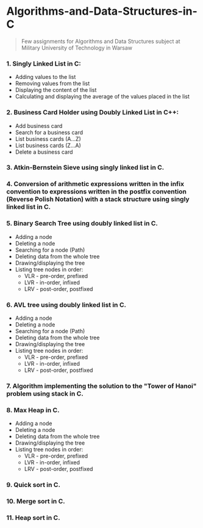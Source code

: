 # Algorithms-and-Data-Structures-in-C
> Few assignments for Algorithms and Data Structures subject at Military University of Technology in Warsaw

### 1. Singly Linked List in C:
- Adding values to the list
- Removing values from the list
- Displaying the content of the list
- Calculating and displaying the average of the values placed in the list

### 2. Business Card Holder using Doubly Linked List in C++:
- Add business card
- Search for a business card
- List business cards (A...Z)
- List business cards (Z...A)
- Delete a business card

### 3. Atkin-Bernstein Sieve using singly linked list in C.

### 4. Conversion of arithmetic expressions written in the infix convention to expressions written in the postfix convention (Reverse Polish Notation) with a stack structure using singly linked list in C.

### 5.  Binary Search Tree using doubly linked list in C.
- Adding a node
- Deleting a node
- Searching for a node (Path)
- Deleting data from the whole tree
- Drawing/displaying the tree
- Listing tree nodes in order:
  - VLR - pre-order, prefixed
  - LVR - in-order, infixed
  - LRV - post-order, postfixed

### 6. AVL tree using doubly linked list in C.
- Adding a node
- Deleting a node
- Searching for a node (Path)
- Deleting data from the whole tree
- Drawing/displaying the tree
- Listing tree nodes in order:
  - VLR - pre-order, prefixed
  - LVR - in-order, infixed
  - LRV - post-order, postfixed

### 7. Algorithm implementing the solution to the "Tower of Hanoi" problem using stack in C.

### 8. Max Heap in C.
- Adding a node
- Deleting a node
- Deleting data from the whole tree
- Drawing/displaying the tree
- Listing tree nodes in order:
  - VLR - pre-order, prefixed
  - LVR - in-order, infixed
  - LRV - post-order, postfixed

### 9. Quick sort in C.

### 10. Merge sort in C.

### 11. Heap sort in C.
